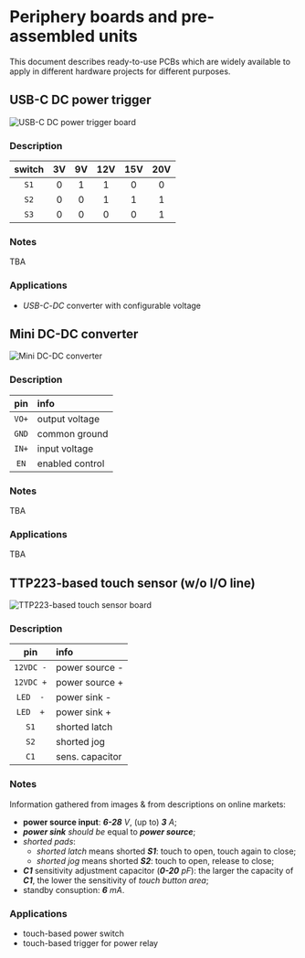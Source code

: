 

# Periphery boards and pre-assembled units

This document describes ready-to-use PCBs which are widely available to apply in different hardware projects for different purposes.




## USB-C DC power trigger

![USB-C DC power trigger board](../master/resources/boards/usbc-dc.png)  


### Description

| switch |  3V |  9V | 12V | 15V | 20V |
|:------:|:---:|:---:|:---:|:---:|:---:|
|  `S1`  |  0  |  1  |  1  |  0  |  0  |
|  `S2`  |  0  |  0  |  1  |  1  |  1  |
|  `S3`  |  0  |  0  |  0  |  0  |  1  |


### Notes

TBA


### Applications

 - _USB-C_-_DC_ converter with configurable voltage




## Mini DC-DC converter

![Mini DC-DC converter](../master/resources/boards/mini-dcdc.png)  


### Description

|   pin   |       info       |
|:-------:|:-----------------|
|  `VO+`  |  output voltage  |
|  `GND`  |  common ground   |
|  `IN+`  |  input voltage   |
|  `EN`   |  enabled control |


### Notes

TBA


### Applications

TBA




## TTP223-based touch sensor (w/o I/O line)

![TTP223-based touch sensor board](../master/resources/boards/ttp223-touch.png)  


### Description

|    pin    |       info       |
|:---------:|:-----------------|
| `12VDC -` |  power source -  |
| `12VDC +` |  power source +  |
|  `LED  -` |  power sink -    |
|  `LED  +` |  power sink +    |
|  `S1`     |  shorted latch   |
|  `S2`     |  shorted jog     |
|  `C1`     |  sens. capacitor |


### Notes

Information gathered from images & from descriptions on online markets:

 - **power source input**: _**6-28**_ _V_, (up to) _**3**_ _A_;
 - _**power sink**_ _should be_ equal to _**power source**_;
 - _shorted pads_:
   - _shorted latch_ means shorted _**S1**_: touch to open, touch again to close;
   - _shorted jog_ means shorted _**S2**_: touch to open, release to close;
 - _**C1**_ sensitivity adjustment capacitor (_**0-20**_ _pF_): the larger the capacity of _**C1**_, the lower the sensitivity of _touch button area_;
 - standby consuption: _**6**_ _mA_.


### Applications

 - touch-based power switch
 - touch-based trigger for power relay




